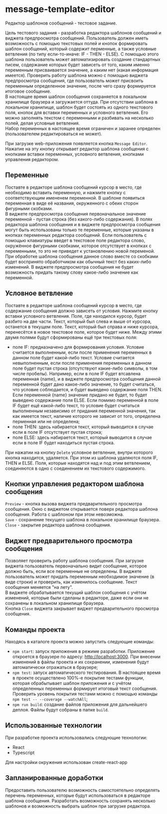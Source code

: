 # message-template-editor

Редактор шаблонов сообщений - тестовое задание.

Цель тестового задания - разработка редактора шаблонов сообщений и виджета предпросмотра сообщений. Пользователь должен иметь возможность с помощью текстовых полей и кнопок формировать шаблон сообщений, который содержит перменные, а также условные ветвления (по типу если-то-иначе: IF - THEN - ELSE). С помощью этого шаблона пользователь может автоматизировать создание стандартных писем, содержание которых будет зависеть от того, каким именно переменным присваивается значение, а каким нет (какая информация имеется). Проверить работу шаблона можно с помощью виджета предпросмотра сообщения, где пользователь может присвоить переменным определенное значение, после чего сразу формируется итоговое сообщение.\
В настоящее время шаблон сообщения сохраняется в локальном хранилище браузера и загружается оттуда. При отсутствии шаблона в локальном хранилище, шаблон будет состоять из одного текстового поля, кнопок для вставки переменных и условного ветвления. Его можно заполнять текстом с переменными и разбивать на несколько полей, делая условные ветвления.\
Набор переменных в настоящее время ограничен и заранее определен (пользователем редактироваться не может).

При загрузке web-приложения появляется кнопка `Message Editor`. Нажатие на эту кнопку открывает редактор шаблона сообщения с кнопками вставки переменных, условного ветвления, кнопками управления редактором.

## Переменные

Поставте в редакторе шаблона сообщений курсор в место, где необходимо вставить переменную, и нажмите кнопку с соответствующим имененем переменной. В шаблоне появиться переменная в виде её названия, окруженного с обеих сторон фигурными скобками.\
В виджете предпросмотра сообщения первоначальное значение переменной - пустая строка (без какого-либо содержания).
В полях редактора шаблона сообщения и в виджете предпросмотра сообщения могут быть использованы только те переменные, которые указаны в кнопках переменных редактора сообщений. Если пользователь с помощью клавиатуры введет в текстовое поле редактора слово, окружённое фигурными скобками, которое отсутствует в кнопках с переменными, то это не приведет к установлению новой переменой. При обработке шаблона сообщения данное слово вместе со скобками будет воспринято обработчиком как обычный текст без каких-либо изменений. В виджете предпросмотра сообщения не будет возможность придать такому слову какое-либо значение как переменной.

## Условное ветвление

Поставте в редакторе шаблона сообщений курсор в место, где содержание сообщения должно зависеть от условия. Нажмите кнопку вставки условного ветвления. Поле, где находился курсор, будет разбито на две части. Текст, который был слева и выше от курсора, останется в текущем поле. Текст, который был справа и ниже курсора, перенесётся в новое текстовое поле, которое будет ниже. Между этими двумя полями будут сформированы ещё три текстовых поля:

- поле IF: предназначено для формирования условия. Условие считается выполненным, если после применения переменных в данном поле будет какой-либо текст. Условие считается невыполненным, если после применения переменных в данном поле будет пустая строка (отсутствуют какие-либо символы, в том числе пробелы). Например, если в поле IF будет втсавлена переменная {name}, и в виджете предпросмотра сообщения данной переменной будет дано какое-либо значение, то будет считаться, что условие соблюдается, и будет выведено содержание поля THEN. Если переменной {name} значение придано не будет, то будет выведено содержание поля ELSE. Если помимо переменной в поле IF будет ещё какой-либо текст, то условие будет считаться выполненным независимо от придания переменной значения, так как имеется текст, наличие которого не зависит от того, определена перменная или не определена;
- поле THEN: здесь набирается текст, который выводится в случае если в поле IF отсутствует пустая строка;
- поле ELSE: здесь набирается текст, который выводится в случае если в поле IF будет находиться пустая строка.

При нажатии на кнопку `Delete` условное ветвление, внутри которого кнопка находится, удаляется. При этом из шаблона удаляются поля IF, THEN и ELSE. Поля, которые находятся над и под этим ветвлением, соединяются в одно с соединением их текстового содержимого.

## Кнопки управления редактором шаблона сообщения

`Preview` - кнопка вызова виджета предварительного просмотра сообщения. Окно с виджетом открывается поверх редактора шаблона сообщения. Работа с шаблоном при этом невозможна.\
`Save` - сохранение текущего шаблона в локальное хранилище браузера.\
`Close` - закрытие редактора шаблона сообщения.

## Виджет предварительного просмотра сообщения

Позволяет проверить работу шаблона сообщения. При загрузке виджета пользователь первоначально видит сообщение, которое должно быть, если все переменные не определены. В виджете пользователь может придать переменным необходимое значение (в виде строки) и проверить, как изменилось сообщение. Текст сообщения меняется "на лету".\
В виджете обрабатывается текущий шаблон сообщения с учётом изменений, которые были сделаны в редакторе, даже если они не сохранены в локальном хранилище браузера.\
Кнопка `Close` виджета закрывает виджет предварительного просмотра сообщения.

## Команды проекта

Находясь в каталоге проекта можно запустить следующие команды:

- `npm start`: запуск приложения в режиме разработки. Приложение откроется в браузере по адресу: [http://localhost:3000](http://localhost:3000). При внесении изменений в файлы проекта и их сохранении, изменения будут автоматически отражаться в браузере;
- `npm test`: запуск автоматического тестирования. В настоящее время в проекте осуществлено 100%-е покрытие тестами функции, которая обрабытывает шаблон приложения и с учётом определенных переменных формирует итоговый текст сообщения. Проверить уровень покрытия тестами можно с помощью команды `npm test -- --coverage --watchAll`;
- `npm run build`: создание файлов приложения для дальнейшего деплоя. Файлы будут собраны в папке `build`.

## Использованные технологии

При разработке проекта использовались следующие технологии:

- React
- Typescript

Для настройки окружения использован create-react-app

## Запланированные доработки

Предоставить пользователю возможность самостоятельно определять перечень переменных, которые будут использоваться в редакторе шаблона сообщения.
Разработать возможность сохранять несколько шаблонов и возможность выбрать шаблон при загрузке редактора.
